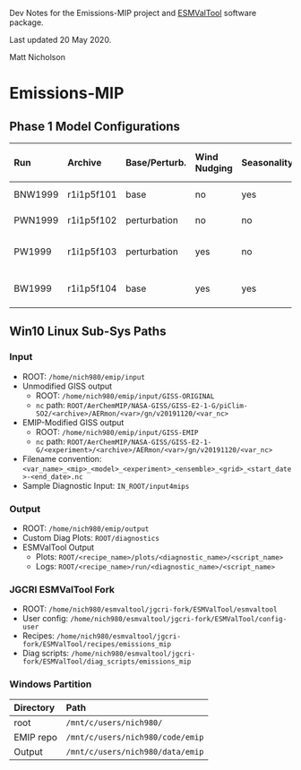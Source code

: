 Dev Notes for the Emissions-MIP project and [ESMValTool](https://github.com/ESMValGroup/ESMValTool) software package.

Last updated 20 May 2020.

Matt Nicholson

# Emissions-MIP

## Phase 1 Model Configurations

|   Run   |   Archive  |  Base/Perturb. | Wind Nudging | Seasonality | Modified Model Name    | Experiment Name |
| :------ |:---------- | :------------- |:------------ | :---------- | :--------------------- | :-------------- |
| BNW1999 | r1i1p5f101 | base           | no           | yes         | GISS-base              | season-so2      |
| PWN1999 | r1i1p5f102 | perturbation   | no           | no          | GISS-pert              | reference       |
| PW1999  | r1i1p5f103 | perturbation   | yes          | no          | GISS-pert-nudge        | reference       |
| BW1999  | r1i1p5f104 | base           | yes          | yes         | GISS-base-nudge        | season-so2      |

## Win10 Linux Sub-Sys Paths
### Input
* ROOT: `/home/nich980/emip/input`
* Unmodified GISS output
  * ROOT: `/home/nich980/emip/input/GISS-ORIGINAL`
  * `nc` path: `ROOT/AerChemMIP/NASA-GISS/GISS-E2-1-G/piClim-SO2/<archive>/AERmon/<var>/gn/v20191120/<var_nc>`
* EMIP-Modified GISS output
  * ROOT: `/home/nich980/emip/input/GISS-EMIP`
  * `nc` path: `ROOT/AerChemMIP/NASA-GISS/GISS-E2-1-G/<experiment>/<archive>/AERmon/<var>/gn/v20191120/<var_nc>`
* Filename convention: `<var_name>_<mip>_<model>_<experiment>_<ensemble>_<grid>_<start_date>-<end_date>.nc`
* Sample Diagnostic Input: `IN_ROOT/input4mips`

### Output
* ROOT: `/home/nich980/emip/output`
* Custom Diag Plots: `ROOT/diagnostics`
* ESMValTool Output
  * Plots: `ROOT/<recipe_name>/plots/<diagnostic_name>/<script_name>`
  * Logs:  `ROOT/<recipe_name>/run/<diagnostic_name>/<script_name>`

### JGCRI ESMValTool Fork
* ROOT: `/home/nich980/esmvaltool/jgcri-fork/ESMValTool/esmvaltool`
* User config: `/home/nich980/esmvaltool/jgcri-fork/ESMValTool/config-user`
* Recipes: `/home/nich980/esmvaltool/jgcri-fork/ESMValTool/recipes/emissions_mip`
* Diag scripts: `/home/nich980/esmvaltool/jgcri-fork/ESMValTool/diag_scripts/emissions_mip`

### Windows Partition
| Directory |              Path                |
| :-------- |:-------------------------------- |
| root      | `/mnt/c/users/nich980/`          |
| EMIP repo | `/mnt/c/users/nich980/code/emip` |
| Output    | `/mnt/c/users/nich980/data/emip` |
